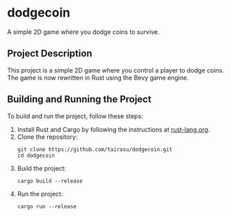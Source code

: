 # dodgecoin
A simple 2D game where you dodge coins to survive.

## Project Description
This project is a simple 2D game where you control a player to dodge coins. The game is now rewritten in Rust using the Bevy game engine.

## Building and Running the Project
To build and run the project, follow these steps:

1. Install Rust and Cargo by following the instructions at [rust-lang.org](https://www.rust-lang.org/).
2. Clone the repository:
   ```
   git clone https://github.com/tairasu/dodgecoin.git
   cd dodgecoin
   ```
3. Build the project:
   ```
   cargo build --release
   ```
4. Run the project:
   ```
   cargo run --release
   ```
